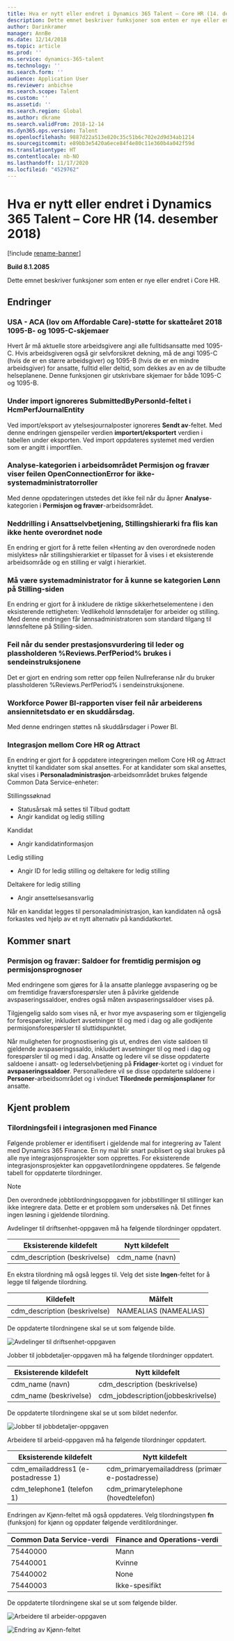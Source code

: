 ```yaml
---
title: Hva er nytt eller endret i Dynamics 365 Talent – Core HR (14. desember 2018)
description: Dette emnet beskriver funksjoner som enten er nye eller endret i Microsoft Dynamics 365 Talent – Core HR.
author: Darinkramer
manager: AnnBe
ms.date: 12/14/2018
ms.topic: article
ms.prod: ''
ms.service: dynamics-365-talent
ms.technology: ''
ms.search.form: ''
audience: Application User
ms.reviewer: anbichse
ms.search.scope: Talent
ms.custom: ''
ms.assetid: ''
ms.search.region: Global
ms.author: dkrame
ms.search.validFrom: 2018-12-14
ms.dyn365.ops.version: Talent
ms.openlocfilehash: 9887d22a513e820c35c51b6c702e2d9d34ab1214
ms.sourcegitcommit: e89bb3e5420a6ece84f4e80c11e360b4a042f59d
ms.translationtype: HT
ms.contentlocale: nb-NO
ms.lasthandoff: 11/17/2020
ms.locfileid: "4529762"
---
```

# <a name="whats-new-or-changed-in-dynamics-365-talent---core-hr-december-14-2018"></a>Hva er nytt eller endret i Dynamics 365 Talent – Core HR (14. desember 2018)

[!include [rename-banner](~/includes/cc-data-platform-banner.md)]

**Build 8.1.2085**

Dette emnet beskriver funksjoner som enten er nye eller endret i Core HR.

## <a name="changes"></a>Endringer

### <a name="us---aca-affordable-care-act-support-for-tax-year-2018-1095-b-and-1095-c-forms"></a>USA - ACA (lov om Affordable Care)-støtte for skatteåret 2018 1095-B- og 1095-C-skjemaer

Hvert år må aktuelle store arbeidsgivere angi alle fulltidsansatte med 1095-C. Hvis arbeidsgiveren også gir selvforsikret dekning, må de angi 1095-C (hvis de er en større arbeidsgiver) og 1095-B (hvis de er en mindre arbeidsgiver) for ansatte, fulltid eller deltid, som dekkes av en av de tilbudte helseplanene. Denne funksjonen gir utskrivbare skjemaer for både 1095-C og 1095-B.

### <a name="during-import-submittedbypersonid-field-on-hcmperfjournalentity-is-ignored"></a>Under import ignoreres SubmittedByPersonId-feltet i HcmPerfJournalEntity

Ved import/eksport av ytelsesjournalposter ignoreres **Sendt av**-feltet. Med denne endringen gjenspeiler verdien **importert/eksportert** verdien i tabellen under eksporten. Ved import oppdateres systemet med verdien som er angitt i importfilen.

### <a name="analytics-tab-on-leave-and-absence-workspace-displays-openconnectionerror-error-for-non-system-admin-roles"></a>Analyse-kategorien i arbeidsområdet Permisjon og fravær viser feilen OpenConnectionError for ikke-systemadministratorroller

Med denne oppdateringen utstedes det ikke feil når du åpner **Analyse**-kategorien i **Permisjon og fravær**-arbeidsområdet.

### <a name="employee-self-service-position-hierarchy-drill-down-from-tile-fails-to-get-parent-node"></a>Neddrilling i Ansattselvbetjening, Stillingshierarki fra flis kan ikke hente overordnet node

En endring er gjort for å rette feilen «Henting av den overordnede noden mislyktes» når stillingshierarkiet er tilpasset for å vises i et eksisterende arbeidsområde og en stilling er valgt i hierarkiet.  

### <a name="must-be-system-admin-to-see-the-payroll-tab-in-the-position-page"></a>Må være systemadministrator for å kunne se kategorien Lønn på Stilling-siden

En endring er gjort for å inkludere de riktige sikkerhetselementene i den eksisterende rettigheten: Vedlikehold lønnsdetaljer for arbeider og stilling. Med denne endringen får lønnsadministratoren som standard tilgang til lønnsfeltene på Stilling-siden.

### <a name="error-when-submitting-performance-review-to-manager-and-the-reviewsperfperiod-placeholder-is-used-in-the-submission-instructions"></a>Feil når du sender prestasjonsvurdering til leder og plassholderen %Reviews.PerfPeriod% brukes i sendeinstruksjonene

Det er gjort en endring som retter opp feilen Nullreferanse når du bruker plassholderen %Reviews.PerfPeriod% i sendeinstruksjonene.

### <a name="workforce-power-bi-report-shows-error-when-worker-seniority-date-is-a-leap-day"></a>Workforce Power BI-rapporten viser feil når arbeiderens ansiennitetsdato er en skuddårsdag.

Med denne endringen støttes nå skuddårsdager i Power BI.

### <a name="integration-between-core-hr-and-attract"></a>Integrasjon mellom Core HR og Attract

En endring er gjort for å oppdatere integreringen mellom Core HR og Attract knyttet til kandidater som skal ansettes. For at kandidater som skal ansettes, skal vises i **Personaladministrasjon**-arbeidsområdet brukes følgende Common Data Service-enheter:

Stillingssøknad
- Statusårsak må settes til Tilbud godtatt
-   Angir kandidat og ledig stilling

Kandidat
-   Angir kandidatinformasjon

Ledig stilling
-   Angir ID for ledig stilling og deltakere for ledig stilling

Deltakere for ledig stilling
-   Angir ansettelsesansvarlig

Når en kandidat legges til personaladministrasjon, kan kandidaten nå også forkastes ved hjelp av et nytt alternativ på kandidatkortet.

## <a name="coming-soon"></a>Kommer snart

### <a name="leave-and-absence-future-leave-and-forecasting-leave-balances"></a>Permisjon og fravær: Saldoer for fremtidig permisjon og permisjonsprognoser

Med endringene som gjøres for å la ansatte planlegge avspasering og be om fremtidige fraværsforespørsler uten å påvirke gjeldende avspaseringssaldoer, endres også måten avspaseringssaldoer vises på. 

Tilgjengelig saldo som vises nå, er hvor mye avspasering som er tilgjengelig for forespørsler, inkludert avsetninger til og med i dag og alle godkjente permisjonsforespørsler til sluttidspunktet. 

Når muligheten for prognostisering gis ut, endres den viste saldoen til gjeldende avspaseringssaldo, inkludert avsetninger til og med i dag og forespørsler til og med i dag. Ansatte og ledere vil se disse oppdaterte saldoene i ansatt- og lederselvbetjening på **Fridager**-kortet og i vinduet for **avspaseringssaldoer**. Personalledere vil se disse oppdaterte saldoene i **Personer**-arbeidsområdet og i vinduet **Tilordnede permisjonsplaner** for ansatte.

## <a name="known-issue"></a>Kjent problem

### <a name="mapping-errors-in-the-integration-with-finance"></a>Tilordningsfeil i integrasjonen med Finance

Følgende problemer er identifisert i gjeldende mal for integrering av Talent med Dynamics 365 Finance. En ny mal blir snart publisert og skal brukes på alle nye integrasjonsprosjekter som opprettes. For eksisterende integrasjonsprosjekter kan oppgavetilordningene oppdateres. Se følgende tabell for oppdaterte tilordninger. 

>[!NOTE]
> Den overordnede jobbtilordningsoppgaven for jobbstillinger til stillinger kan ikke integrere data. Dette er et problem som undersøkes nå. Det finnes ingen løsning i gjeldende tilordning. 

Avdelinger til driftsenhet-oppgaven må ha følgende tilordninger oppdatert.

| Eksisterende kildefelt          | Nytt kildefelt |
| -------------------------------|------------------|
| cdm_description (beskrivelse)  | cdm_name (navn)  |

En ekstra tilordning må også legges til. Velg det siste **Ingen**-feltet for å legge til følgende tilordning.

| Kildefelt                   | Målfelt    |
| -------------------------------|----------------------|
| cdm_description (beskrivelse)  | NAMEALIAS (NAMEALIAS)|

De oppdaterte tilordningene skal se ut som følgende bilde.

![Avdelinger til driftsenhet-oppgaven](./media/DepartmentMapping.png)


Jobber til jobbdetaljer-oppgaven må ha følgende tilordninger oppdatert.

| Eksisterende kildefelt          | Nytt kildefelt                   |
| -------------------------------|------------------------------------|
| cdm_name (navn)                | cdm_description (beskrivelse)      |
| cdm_name (beskrivelse)         | cdm_jobdescription(jobbeskrivelse)|


De oppdaterte tilordningene skal se ut som bildet nedenfor.

![Jobber til jobbdetaljer-oppgaven](./media/JobMapping.png)

Arbeidere til arbeid-oppgaven må ha følgende tilordninger oppdatert.

| Eksisterende kildefelt                 | Nytt kildefelt                               |
| --------------------------------------|------------------------------------------------|
| cdm_emailaddress1 (e-postadresse 1)   | cdm_primaryemailaddress (primær e-postadresse) |
| cdm_telephone1 (telefon 1)          | cdm_primarytelephone (hovedtelefon)       |

Endringen av Kjønn-feltet må også oppdateres. Velg tilordningstypen **fn** (funksjon) for kjønn og oppdater følgende verditilordninger.

| Common Data Service-verdi                   | Finance and Operations-verdi                     |
| ----------------------------|--------------------------------------------------|
| 75440000                    | Mann                                             |
| 75440001                    | Kvinne                                           |
| 75440002                    | None                                             | 
| 75440003                    | Ikke-spesifikt                                      |

De oppdaterte tilordningene skal se ut som følgende bilder.

![Arbeidere til arbeider-oppgaven](./media/WorkerMapping.png)

![Endring av Kjønn-feltet](./media/WorkerTransform.png)
